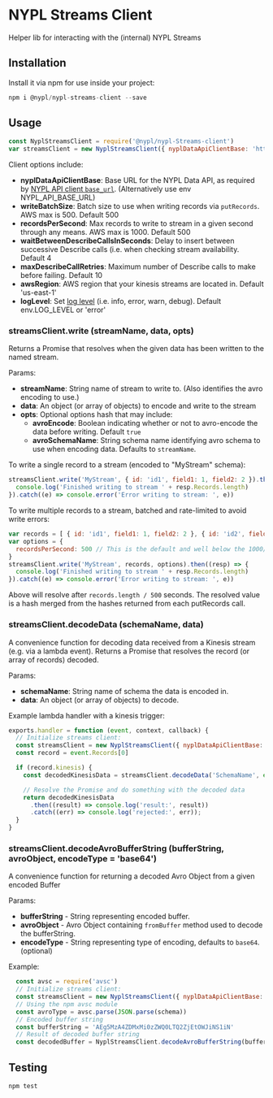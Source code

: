 # NYPL Streams Client

Helper lib for interacting with the (internal) NYPL Streams

## Installation

Install it via npm for use inside your project:

```js
npm i @nypl/nypl-streams-client --save
```

## Usage

```js
const NyplStreamsClient = require('@nypl/nypl-Streams-client')
var streamsClient = new NyplStreamsClient({ nyplDataApiClientBase: 'http://example.com/api/v0.1/' })
```

Client options include:
 - **nyplDataApiClientBase**: Base URL for the NYPL Data API, as required by [NYPL API client `base_url`](https://github.com/NYPL-discovery/node-nypl-data-api-client). (Alternatively use env NYPL_API_BASE_URL)
 - **writeBatchSize**: Batch size to use when writing records via `putRecords`. AWS max is 500. Default 500
 - **recordsPerSecond**: Max records to write to stream in a given second through any means. AWS max is 1000. Default 500
 - **waitBetweenDescribeCallsInSeconds**: Delay to insert between successive Describe calls (i.e. when checking stream availability. Default 4
 - **maxDescribeCallRetries**: Maximum number of Describe calls to make before failing. Default 10
 - **awsRegion**: AWS region that your kinesis streams are located in. Default 'us-east-1'
 - **logLevel**: Set [log level](https://github.com/pimterry/loglevel) (i.e. info, error, warn, debug). Default env.LOG_LEVEL or 'error'

### streamsClient.write (streamName, data, opts)

Returns a Promise that resolves when the given data has been written to the named stream.

Params:
 - **streamName**: String name of stream to write to. (Also identifies the avro encoding to use.)
 - **data**: An object (or array of objects) to encode and write to the stream
 - **opts**: Optional options hash that may include:
   - **avroEncode**: Boolean indicating whether or not to avro-encode the data before writing. Default `true`
   - **avroSchemaName**: String schema name identifying avro schema to use when encoding data. Defaults to `streamName`.

To write a single record to a stream (encoded to "MyStream" schema):
```js
streamsClient.write('MyStream', { id: 'id1', field1: 1, field2: 2 }).then((resp) => {
  console.log('Finished writing to stream ' + resp.Records.length)
}).catch((e) => console.error('Error writing to stream: ', e))
```

To write multiple records to a stream, batched and rate-limited to avoid write errors:
```js
var records = [ { id: 'id1', field1: 1, field2: 2 }, { id: 'id2', field1: 1 }, ... ] // Array of any length
var options = {
  recordsPerSecond: 500 // This is the default and well below the 1000/s AWS constraint
}
streamsClient.write('MyStream', records, options).then((resp) => {
  console.log('Finished writing to stream ' + resp.Records.length)
}).catch((e) => console.error('Error writing to stream: ', e))
```

Above will resolve after `records.length / 500` seconds. The resolved value is a hash merged from the hashes returned from each putRecords call.


### streamsClient.decodeData (schemaName, data)

A convenience function for decoding data received from a Kinesis stream (e.g. via a lambda event). Returns a Promise that resolves the record (or array of records) decoded.

Params:
 - **schemaName**: String name of schema the data is encoded in.
 - **data**: An object (or array of objects) to decode.

Example lambda handler with a kinesis trigger:

```js
exports.handler = function (event, context, callback) {
  // Initialize streams client:
  const streamsClient = new NyplStreamsClient({ nyplDataApiClientBase: 'http://example.com/api/v0.1/' })
  const record = event.Records[0]

  if (record.kinesis) {
    const decodedKinesisData = streamsClient.decodeData('SchemaName', event.Records.map(record => record.kinesis.data));

    // Resolve the Promise and do something with the decoded data
    return decodedKinesisData
      .then((result) => console.log('result:', result))
      .catch((err) => console.log('rejected:', err));
  }
}
```

### streamsClient.decodeAvroBufferString (bufferString, avroObject, encodeType = 'base64')

A convenience function for returning a decoded Avro Object from a given encoded Buffer

Params:
 - **bufferString** - String representing encoded buffer.
 - **avroObject** - Avro Object containing `fromBuffer` method used to decode the bufferString.
 - **encodeType** - String representing type of encoding, defaults to `base64`. (optional)

Example:

```js
  const avsc = require('avsc')
  // Initialize streams client:
  const streamsClient = new NyplStreamsClient({ nyplDataApiClientBase: 'http://example.com/api/v0.1/' })
  // Using the npm avsc module
  const avroType = avsc.parse(JSON.parse(schema))
  // Encoded buffer string
  const bufferString = 'AEg5MzA4ZDMxMi0zZWQ0LTQ2ZjEtOWJiNS1iN'
  // Result of decoded buffer string
  const decodedBuffer = NyplStreamsClient.decodeAvroBufferString(bufferString, avroType)
```

## Testing

```js
npm test
```

